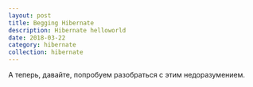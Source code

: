 ```yaml
---
layout: post
title: Begging Hibernate
description: Hibernate helloworld
date: 2018-03-22
category: hibernate
collection: hibernate
---
```


А теперь, давайте, попробуем разобраться с этим недоразумением.